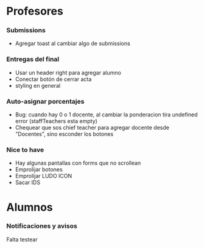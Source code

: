 # Profesores

### Submissions
- Agregar toast al cambiar algo de submissions

### Entregas del final
- Usar un header right para agregar alumno
- Conectar botón de cerrar acta
- styling en general

### Auto-asignar porcentajes
- Bug: cuando hay 0 o 1 docente, al cambiar la ponderacion tira undefined error (staffTeachers esta empty)
- Chequear que sos chief teacher para agregar docente desde "Docentes", sino esconder los botones 
    
### Nice to have
- Hay algunas pantallas con forms que no scrollean
- Emprolijar botones
- Emprolijar LUDO ICON
- Sacar IDS

# Alumnos
### Notificaciones y avisos 
Falta testear
